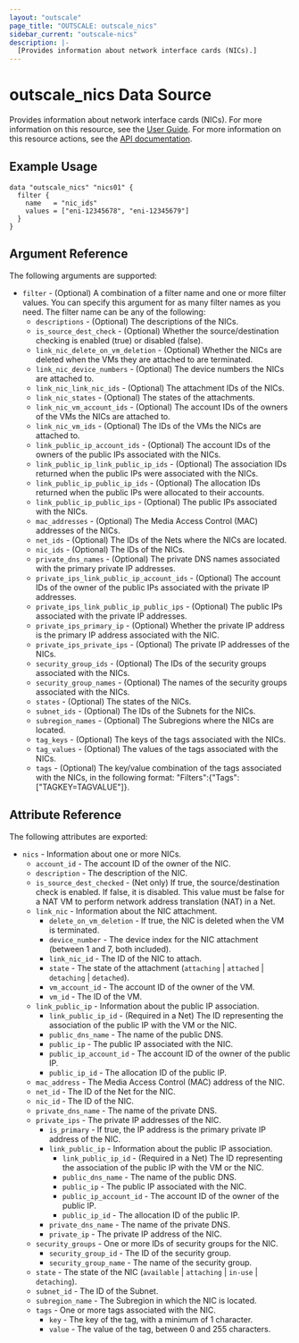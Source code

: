 ```yaml
---
layout: "outscale"
page_title: "OUTSCALE: outscale_nics"
sidebar_current: "outscale-nics"
description: |-
  [Provides information about network interface cards (NICs).]
---
```


# outscale_nics Data Source

Provides information about network interface cards (NICs).
For more information on this resource, see the [User Guide](https://wiki.outscale.net/display/EN/About+FNIs).
For more information on this resource actions, see the [API documentation](https://docs.outscale.com/api#3ds-outscale-api-nic).

## Example Usage

```hcl
data "outscale_nics" "nics01" {
  filter {
    name   = "nic_ids"
    values = ["eni-12345678", "eni-12345679"]
  }
}
```

## Argument Reference

The following arguments are supported:

* `filter` - (Optional) A combination of a filter name and one or more filter values. You can specify this argument for as many filter names as you need. The filter name can be any of the following:
    * `descriptions` - (Optional) The descriptions of the NICs.
    * `is_source_dest_check` - (Optional) Whether the source/destination checking is enabled (true) or disabled (false).
    * `link_nic_delete_on_vm_deletion` - (Optional) Whether the NICs are deleted when the VMs they are attached to are terminated.
    * `link_nic_device_numbers` - (Optional) The device numbers the NICs are attached to.
    * `link_nic_link_nic_ids` - (Optional) The attachment IDs of the NICs.
    * `link_nic_states` - (Optional) The states of the attachments.
    * `link_nic_vm_account_ids` - (Optional) The account IDs of the owners of the VMs the NICs are attached to.
    * `link_nic_vm_ids` - (Optional) The IDs of the VMs the NICs are attached to.
    * `link_public_ip_account_ids` - (Optional) The account IDs of the owners of the public IPs associated with the NICs.
    * `link_public_ip_link_public_ip_ids` - (Optional) The association IDs returned when the public IPs were associated with the NICs.
    * `link_public_ip_public_ip_ids` - (Optional) The allocation IDs returned when the public IPs were allocated to their accounts.
    * `link_public_ip_public_ips` - (Optional) The public IPs associated with the NICs.
    * `mac_addresses` - (Optional) The Media Access Control (MAC) addresses of the NICs.
    * `net_ids` - (Optional) The IDs of the Nets where the NICs are located.
    * `nic_ids` - (Optional) The IDs of the NICs.
    * `private_dns_names` - (Optional) The private DNS names associated with the primary private IP addresses.
    * `private_ips_link_public_ip_account_ids` - (Optional) The account IDs of the owner of the public IPs associated with the private IP addresses.
    * `private_ips_link_public_ip_public_ips` - (Optional) The public IPs associated with the private IP addresses.
    * `private_ips_primary_ip` - (Optional) Whether the private IP address is the primary IP address associated with the NIC.
    * `private_ips_private_ips` - (Optional) The private IP addresses of the NICs.
    * `security_group_ids` - (Optional) The IDs of the security groups associated with the NICs.
    * `security_group_names` - (Optional) The names of the security groups associated with the NICs.
    * `states` - (Optional) The states of the NICs.
    * `subnet_ids` - (Optional) The IDs of the Subnets for the NICs.
    * `subregion_names` - (Optional) The Subregions where the NICs are located.
    * `tag_keys` - (Optional) The keys of the tags associated with the NICs.
    * `tag_values` - (Optional) The values of the tags associated with the NICs.
    * `tags` - (Optional) The key/value combination of the tags associated with the NICs, in the following format: &quot;Filters&quot;:{&quot;Tags&quot;:[&quot;TAGKEY=TAGVALUE&quot;]}.

## Attribute Reference

The following attributes are exported:

* `nics` - Information about one or more NICs.
    * `account_id` - The account ID of the owner of the NIC.
    * `description` - The description of the NIC.
    * `is_source_dest_checked` - (Net only) If true, the source/destination check is enabled. If false, it is disabled. This value must be false for a NAT VM to perform network address translation (NAT) in a Net.
    * `link_nic` - Information about the NIC attachment.
        * `delete_on_vm_deletion` - If true, the NIC is deleted when the VM is terminated.
        * `device_number` - The device index for the NIC attachment (between 1 and 7, both included).
        * `link_nic_id` - The ID of the NIC to attach.
        * `state` - The state of the attachment (`attaching` \| `attached` \| `detaching` \| `detached`).
        * `vm_account_id` - The account ID of the owner of the VM.
        * `vm_id` - The ID of the VM.
    * `link_public_ip` - Information about the public IP association.
        * `link_public_ip_id` - (Required in a Net) The ID representing the association of the public IP with the VM or the NIC.
        * `public_dns_name` - The name of the public DNS.
        * `public_ip` - The public IP associated with the NIC.
        * `public_ip_account_id` - The account ID of the owner of the public IP.
        * `public_ip_id` - The allocation ID of the public IP.
    * `mac_address` - The Media Access Control (MAC) address of the NIC.
    * `net_id` - The ID of the Net for the NIC.
    * `nic_id` - The ID of the NIC.
    * `private_dns_name` - The name of the private DNS.
    * `private_ips` - The private IP addresses of the NIC.
        * `is_primary` - If true, the IP address is the primary private IP address of the NIC.
        * `link_public_ip` - Information about the public IP association.
            * `link_public_ip_id` - (Required in a Net) The ID representing the association of the public IP with the VM or the NIC.
            * `public_dns_name` - The name of the public DNS.
            * `public_ip` - The public IP associated with the NIC.
            * `public_ip_account_id` - The account ID of the owner of the public IP.
            * `public_ip_id` - The allocation ID of the public IP.
        * `private_dns_name` - The name of the private DNS.
        * `private_ip` - The private IP address of the NIC.
    * `security_groups` - One or more IDs of security groups for the NIC.
        * `security_group_id` - The ID of the security group.
        * `security_group_name` - The name of the security group.
    * `state` - The state of the NIC (`available` \| `attaching` \| `in-use` \| `detaching`).
    * `subnet_id` - The ID of the Subnet.
    * `subregion_name` - The Subregion in which the NIC is located.
    * `tags` - One or more tags associated with the NIC.
        * `key` - The key of the tag, with a minimum of 1 character.
        * `value` - The value of the tag, between 0 and 255 characters.
